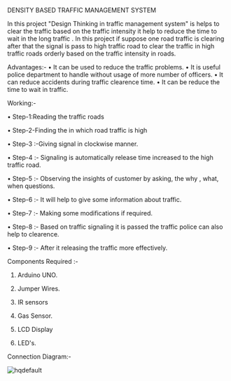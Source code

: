 DENSITY BASED TRAFFIC MANAGEMENT SYSTEM

 In this project "Design Thinking in traffic management system" is helps to clear the traffic based on the traffic intensity it help to reduce the time to  wait in the long traffic . In this project if suppose one road traffic is clearing after that the signal is pass to high traffic road to clear the traffic in high traffic roads orderly based on the traffic intensity in  roads.

Advantages:-
•	It can be used to reduce the traffic problems.
•	It is useful police department to handle without usage of more number of officers.
•	It can reduce accidents during traffic clearence time.
•	It can be reduce the time to wait in traffic.

Working:-

•	Step-1:Reading the traffic roads

•	Step-2-Finding the in which road traffic is high

•	Step-3 :-Giving signal in clockwise manner.

•	Step-4 :- Signaling is automatically release time increased to the high traffic road.

•	Step-5 :- Observing the insights of customer by asking, the why , what, when questions.

•	Step-6 :- It will help to give some information about traffic.

•	Step-7 :- Making some modifications if required. 

•	Step-8 :- Based on traffic signaling it is passed the traffic police can also help to clearence.

•	Step-9 :- After it releasing the traffic more effectively.

Components Required :-

 1. Arduino UNO.

 2. Jumper Wires.

 3. IR sensors

 4. Gas Sensor.

 5. LCD Display

 6. LED's.

Connection Diagram:- 

![hqdefault](https://github.com/user-attachments/assets/89db8002-b7cc-4520-81cc-c2d15547ce68)




 

